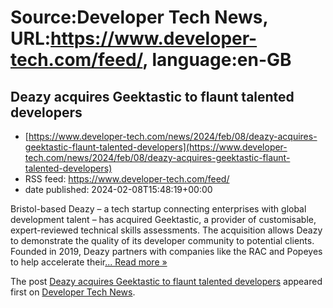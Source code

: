 # Source:Developer Tech News, URL:https://www.developer-tech.com/feed/, language:en-GB

## Deazy acquires Geektastic to flaunt talented developers
 - [https://www.developer-tech.com/news/2024/feb/08/deazy-acquires-geektastic-flaunt-talented-developers](https://www.developer-tech.com/news/2024/feb/08/deazy-acquires-geektastic-flaunt-talented-developers)
 - RSS feed: https://www.developer-tech.com/feed/
 - date published: 2024-02-08T15:48:19+00:00

<p>Bristol-based Deazy – a tech startup connecting enterprises with global development talent – has acquired Geektastic, a provider of customisable, expert-reviewed technical skills assessments. The acquisition allows Deazy to demonstrate the quality of its developer community to potential clients. Founded in 2019, Deazy partners with companies like the RAC and Popeyes to help accelerate their<a class="excerpt-read-more" href="https://www.developer-tech.com/news/2024/feb/08/deazy-acquires-geektastic-flaunt-talented-developers/" title="ReadDeazy acquires Geektastic to flaunt talented developers">... Read more &#187;</a></p>
<p>The post <a href="https://www.developer-tech.com/news/2024/feb/08/deazy-acquires-geektastic-flaunt-talented-developers/">Deazy acquires Geektastic to flaunt talented developers</a> appeared first on <a href="https://www.developer-tech.com">Developer Tech News</a>.</p>

